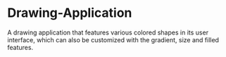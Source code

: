 # Drawing-Application
A drawing application that features various colored shapes in its user interface, which can also be customized with the gradient, size and filled features.
